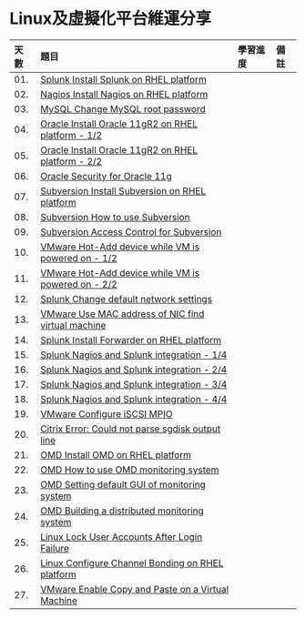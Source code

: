 # Linux及虛擬化平台維運分享

天數 | 題目 | 學習進度 | 備註
| :- | :- | :- | :- |
| 01. | [Splunk Install Splunk on RHEL platform](https://ithelp.ithome.com.tw/articles/10127141) | | 
| 02. | [Nagios Install Nagios on RHEL platform](https://ithelp.ithome.com.tw/articles/10127491) | | 
| 03. | [MySQL  Change MySQL root password](https://ithelp.ithome.com.tw/articles/10127801) | | 
| 04. | [Oracle Install Oracle 11gR2 on RHEL platform - 1/2](https://ithelp.ithome.com.tw/articles/10128091) | | 
| 05. | [Oracle Install Oracle 11gR2 on RHEL platform - 2/2](https://ithelp.ithome.com.tw/articles/10128321) | | 
| 06. | [Oracle Security for Oracle 11g](https://ithelp.ithome.com.tw/articles/10128378) | | 
| 07. | [Subversion Install Subversion on RHEL platform](https://ithelp.ithome.com.tw/articles/10128801) | | 
| 08. | [Subversion How to use Subversion](https://ithelp.ithome.com.tw/articles/10129507) | | 
| 09. | [Subversion Access Control for Subversion](https://ithelp.ithome.com.tw/articles/10129789) | | 
| 10. | [VMware Hot-Add device while VM is powered on - 1/2](https://ithelp.ithome.com.tw/articles/10130163) | | 
| 11. | [VMware Hot-Add device while VM is powered on - 2/2](https://ithelp.ithome.com.tw/articles/10130653) | | 
| 12. | [Splunk Change default network settings](https://ithelp.ithome.com.tw/articles/10132231) | | 
| 13. | [VMware Use MAC address of NIC find virtual machine](https://ithelp.ithome.com.tw/articles/10132649) | | 
| 14. | [Splunk Install Forwarder on RHEL platform](https://ithelp.ithome.com.tw/articles/10132984) | | 
| 15. | [Splunk Nagios and Splunk integration - 1/4](https://ithelp.ithome.com.tw/articles/10133529) | | 
| 16. | [Splunk Nagios and Splunk integration - 2/4](https://ithelp.ithome.com.tw/articles/10133821) | | 
| 17. | [Splunk Nagios and Splunk integration - 3/4](https://ithelp.ithome.com.tw/articles/10134145) | | 
| 18. | [Splunk Nagios and Splunk integration - 4/4](https://ithelp.ithome.com.tw/articles/10134559) | | 
| 19. | [VMware Configure iSCSI MPIO](https://ithelp.ithome.com.tw/articles/10135271) | | 
| 20. | [Citrix Error: Could not parse sgdisk output line](https://ithelp.ithome.com.tw/articles/10135671) | | 
| 21. | [OMD Install OMD on RHEL platform](https://ithelp.ithome.com.tw/articles/10136215) | | 
| 22. | [OMD How to use OMD monitoring system](https://ithelp.ithome.com.tw/articles/10136521) | | 
| 23. | [OMD Setting default GUI of monitoring system](https://ithelp.ithome.com.tw/articles/10136793) | | 
| 24. | [OMD Building a distributed monitoring system](https://ithelp.ithome.com.tw/articles/10137261) | | 
| 25. | [Linux Lock User Accounts After Login Failure](https://ithelp.ithome.com.tw/articles/10137649) | | 
| 26. | [Linux Configure Channel Bonding on RHEL platform](https://ithelp.ithome.com.tw/articles/10138081) | | 
| 27. | [VMware Enable Copy and Paste on a Virtual Machine](https://ithelp.ithome.com.tw/articles/10138321) | | 
